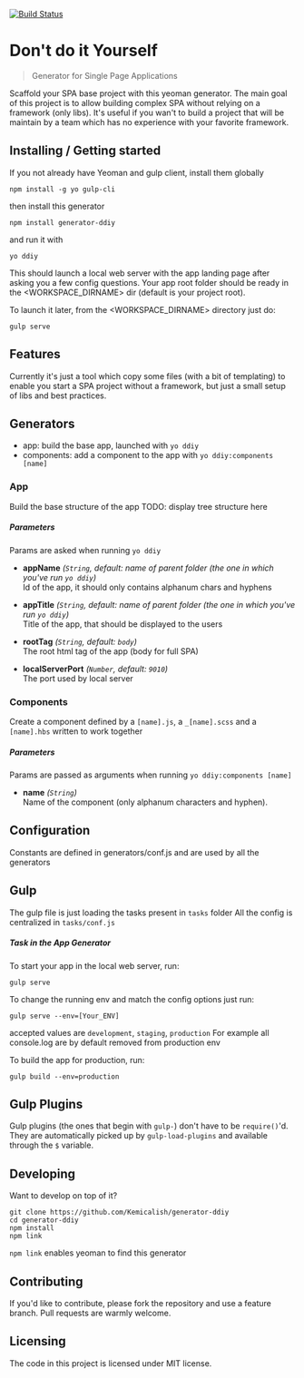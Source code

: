 [![Build Status](https://travis-ci.org/Kemicalish/generator-ddiy.svg?branch=master)](https://travis-ci.org/Kemicalish/generator-ddiy)

# Don't do it Yourself
> Generator for Single Page Applications

Scaffold your SPA base project with this yeoman generator. The main goal of this project is to allow building complex SPA without relying on a framework (only libs).
It's useful if you wan't to build a project that will be maintain by a team which has no experience with your favorite framework. 

## Installing / Getting started

If you not already have Yeoman and gulp client, install them globally
```shell
npm install -g yo gulp-cli
```

then install this generator
```shell
npm install generator-ddiy
```

and run it with
```shell
yo ddiy
```
This should launch a local web server with the app landing page after asking you a few config questions.
Your app root folder should be ready in the <WORKSPACE_DIRNAME> dir (default is your project root). 

To launch it later, from the <WORKSPACE_DIRNAME> directory just do:
```shell
gulp serve
```

## Features

Currently it's just a tool which copy some files (with a bit of templating) to enable you start a SPA project without a framework, but just a small setup of libs and best practices.

## Generators
* app: build the base app, launched with `yo ddiy`   
* components: add a component to the app with `yo ddiy:components [name]`

### App
Build the base structure of the app
TODO: display tree structure here

##### Parameters 
Params are asked when running `yo ddiy`

* **appName** _(`String`, default: name of parent folder (the one in which you've run `yo ddiy`)_  
	Id of the app, it should only contains alphanum chars and hyphens

* **appTitle** _(`String`, default: name of parent folder (the one in which you've run `yo ddiy`)_  
	Title of the app, that should be displayed to the users
* **rootTag** _(`String`, default: `body`)_  
	The root html tag of the app (body for full SPA)
* **localServerPort** _(`Number`, default: `9010`)_  
	The port used by local server

### Components
Create a component defined by a `[name].js`, a `_[name].scss` and a `[name].hbs` written to work together

##### Parameters
Params are passed as arguments when running `yo ddiy:components [name]`

* **name** _(`String`)_  
	Name of the component (only alphanum characters and hyphen).

	
## Configuration
Constants are defined in generators/conf.js and are used by all the generators

## Gulp
The gulp file is just loading the tasks present in `tasks` folder
All the config is centralized in `tasks/conf.js` 

##### Task in the App Generator

To start your app in the local web server, run:
```shell
gulp serve
```

To change the running env and match the config options just run:
```shell
gulp serve --env=[Your_ENV]
```
accepted values are `development`, `staging`, `production`
For example all console.log are by default removed from production env

To build the app for production, run:
```shell
gulp build --env=production
```

## Gulp Plugins
Gulp plugins (the ones that begin with `gulp-`) don't have to be `require()`'d. They are automatically picked up by `gulp-load-plugins` and available through the `$` variable.


## Developing

Want to develop on top of it?

```shell
git clone https://github.com/Kemicalish/generator-ddiy
cd generator-ddiy
npm install
npm link 
```
`npm link` enables yeoman to find this generator

## Contributing
If you'd like to contribute, please fork the repository and use a feature
branch. Pull requests are warmly welcome.

## Licensing

The code in this project is licensed under MIT license.